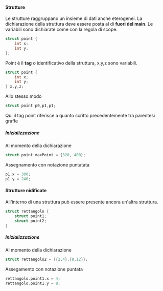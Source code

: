 #### Strutture
Le strutture raggruppano un insieme di dati anche eterogenei.
La dichiarazione della struttura deve essere posta al di __fuori del main__.
Le variabili sono dichiarate come con la regola di scope.
```C
struct point {
    int x;
    int y;
};
```
Point è il __tag__ o identificativo della struttura, x,y,z sono variabili.
```C
struct point {
    int x;
    int y;
} x,y,z;
```
Allo stesso modo
```C
struct point p0,p1,p1;
```
Qui il tag point riferisce a quanto scritto precedentemente tra parentesi graffe

##### Inizializzazione
Al momento della dichiarazione
```C
struct point maxPoint = {320, 400};
```
Assegnamento con notazione puntatata
```C
p1.x = 300;
p1.y = 240;
```
#### Strutture nidificate
All'interno di una struttura può essere presente ancora un'altra struttura.
```C
struct rettangolo {
    struct point1;
    struct point2;
}
```
##### Inizializzazione
Al momento della dichiarazione
```C
struct rettangolo2 = {{2,4},{8,12}};
```
Assegamento con notazione puntata
```C
rettangolo.point1.x = 4;
rettangolo.point1.y = 8;
```




